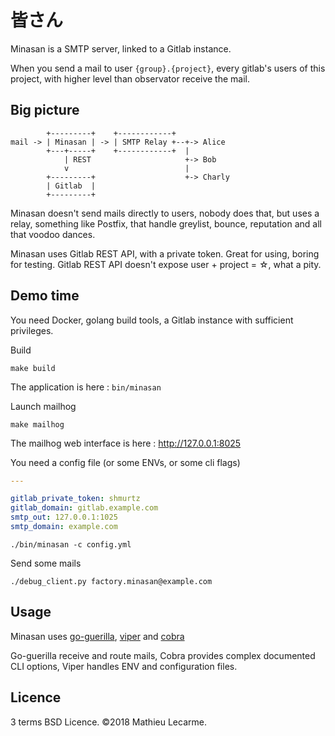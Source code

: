 皆さん
======

Minasan is a SMTP server, linked to a Gitlab instance.

When you send a mail to user `{group}.{project}`, every gitlab's users of this project, with higher level than observator receive the mail.

Big picture
-----------

            +---------+    +------------+
    mail -> | Minasan | -> | SMTP Relay +--+-> Alice
            +---+-----+    +------------+  |
                | REST                     +-> Bob
                v                          |
            +---------+                    +-> Charly
            | Gitlab  |
            +---------+

Minasan doesn't send mails directly to users, nobody does that, but uses a relay, something like Postfix,
that handle greylist, bounce, reputation and all that voodoo dances.

Minasan uses Gitlab REST API, with a private token. Great for using, boring for testing.
Gitlab REST API doesn't expose user + project = ☆, what a pity.

Demo time
---------

You need Docker, golang build tools, a Gitlab instance with sufficient privileges.

Build

    make build

The application is here : `bin/minasan`

Launch mailhog

    make mailhog

The mailhog web interface is here : http://127.0.0.1:8025

You need a config file (or some ENVs, or some cli flags)

```yaml
---

gitlab_private_token: shmurtz
gitlab_domain: gitlab.example.com
smtp_out: 127.0.0.1:1025
smtp_domain: example.com
```

    ./bin/minasan -c config.yml

Send some mails

    ./debug_client.py factory.minasan@example.com

Usage
-----

Minasan uses [go-guerilla](https://github.com/flashmob/go-guerrilla),
[viper](https://github.com/spf13/viper) and [cobra](https://github.com/spf13/cobra)

Go-guerilla receive and route mails, Cobra provides complex documented CLI options, Viper handles ENV and configuration files.

Licence
-------

3 terms  BSD Licence. ©2018 Mathieu Lecarme.